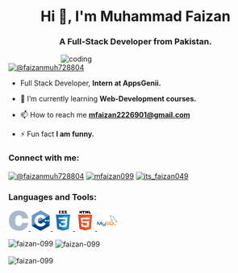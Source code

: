 <h1 align="center">Hi 👋, I'm Muhammad Faizan</h1>
<h3 align="center">A Full-Stack Developer from Pakistan.</h3>
<img align="right" alt="coding" width="400" src="https://user-images.githubusercontent.com/55389276/140866485-8fb1c876-9a8f-4d6a-98dc-08c4981eaf70.gif"
<p align="left"> <a href="https://twitter.com/@faizanmuh728804" target="blank"><img src="https://img.shields.io/twitter/follow/@faizanmuh728804?logo=twitter&style=for-the-badge" alt="@faizanmuh728804" /></a> </p>

-    Full Stack Developer, **Intern at AppsGenii.**

- 🌱 I’m currently learning **Web-Development courses.**

- 📫 How to reach me **mfaizan2226901@gmail.com**

- ⚡ Fun fact **I am funny.**

<h3 align="left">Connect with me:</h3>
<p align="left">
<a href="https://twitter.com/@faizanmuh728804" target="blank"><img align="center" src="https://raw.githubusercontent.com/rahuldkjain/github-profile-readme-generator/master/src/images/icons/Social/twitter.svg" alt="@faizanmuh728804" height="30" width="40" /></a>
<a href="https://linkedin.com/in/mfaizan099" target="blank"><img align="center" src="https://raw.githubusercontent.com/rahuldkjain/github-profile-readme-generator/master/src/images/icons/Social/linked-in-alt.svg" alt="mfaizan099" height="30" width="40" /></a>
<a href="https://instagram.com/its_faizan049" target="blank"><img align="center" src="https://raw.githubusercontent.com/rahuldkjain/github-profile-readme-generator/master/src/images/icons/Social/instagram.svg" alt="its_faizan049" height="30" width="40" /></a>
</p>

<h3 align="left">Languages and Tools:</h3>
<p align="left"> <a href="https://www.cprogramming.com/" target="_blank" rel="noreferrer"> <img src="https://raw.githubusercontent.com/devicons/devicon/master/icons/c/c-original.svg" alt="c" width="40" height="40"/> </a> <a href="https://www.w3schools.com/cpp/" target="_blank" rel="noreferrer"> <img src="https://raw.githubusercontent.com/devicons/devicon/master/icons/cplusplus/cplusplus-original.svg" alt="cplusplus" width="40" height="40"/> </a> <a href="https://www.w3schools.com/css/" target="_blank" rel="noreferrer"> <img src="https://raw.githubusercontent.com/devicons/devicon/master/icons/css3/css3-original-wordmark.svg" alt="css3" width="40" height="40"/> </a> <a href="https://www.w3.org/html/" target="_blank" rel="noreferrer"> <img src="https://raw.githubusercontent.com/devicons/devicon/master/icons/html5/html5-original-wordmark.svg" alt="html5" width="40" height="40"/> </a> <a href="https://www.mysql.com/" target="_blank" rel="noreferrer"> <img src="https://raw.githubusercontent.com/devicons/devicon/master/icons/mysql/mysql-original-wordmark.svg" alt="mysql" width="40" height="40"/> </a> </p>

<p><img align="left" src="https://github-readme-stats.vercel.app/api/top-langs?username=faizan-099&show_icons=true&locale=en&layout=compact" alt="faizan-099" /></p>

<p>&nbsp;<img align="center" src="https://github-readme-stats.vercel.app/api?username=faizan-099&show_icons=true&locale=en" alt="faizan-099" /></p>

<p><img align="center" src="https://github-readme-streak-stats.herokuapp.com/?user=faizan-099&" alt="faizan-099" /></p>


